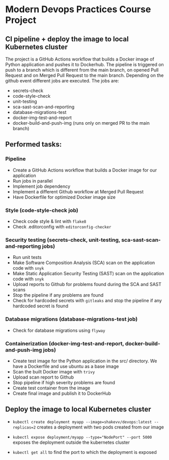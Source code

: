 # Modern Devops Practices Course Project

## CI pipeline + deploy the image to local Kubernetes cluster

The project is a GitHub Actions workflow that builds a Docker image of Python application and pushes it to Dockerhub. The pipeline is triggered on push to a branch which is different from the main branch, on opened Pull Request and on Merged Pull Request to the main branch. Depending on the github event different jobs are executed. The jobs are: 
 - secrets-check 
 - code-style-check 
 - unit-testing 
 - sca-sast-scan-and-reporting 
 - database-migrations-test 
 - docker-img-test-and-report 
 - docker-build-and-push-img (runs only on merged PR to the main branch)

 ## Performed tasks:

 ### Pipeline
- Create a GitHub Actions workflow that builds a Docker image for our application
- Run jobs in parallel
- Implement job dependency
- Implement a different Github workflow at Merged Pull Request
- Have Dockerfile for optimized Docker image size

### Style (code-style-check job)
- Check code style & lint with `flake8`
- Check .editorconfig with `editorconfig-checker`

### Security testing (secrets-check, unit-testing, sca-sast-scan-and-reporting jobs)
- Run unit tests
- Make Software Composition Analysis (SCA) scan on the application code with `snyk`
- Make Static Application Security Testing (SAST) scan on the application code with `snyk`
- Upload reports to Github for problems found during the SCA and SAST scans
- Stop the pipeline if any problems are found
- Check for hardcoded secrets with `gitleaks` and stop the pipeline if any hardcoded secret is found

### Database migrations (database-migrations-test job)
- Check for database migrations using `flyway`

### Containerization (docker-img-test-and-report, docker-build-and-push-img jobs)
- Create test image for the Python application in the src/ directory. We have a Dockerfile and use ubuntu as a base image
- Scan the built Docker image with `trivy`
- Upload scan report to Github
- Stop pipeline if high severity problems are found
- Create test container from the image
- Create final image and publish it to DockerHub


## Deploy the image to local Kubernetes cluster

- `kubectl create deployment myapp --image=shakevv/devops:latest --replicas=2` creates a deployment with two pods created from our image 

- `kubectl expose deployment/myapp --type="NodePort" --port 5000` exposes the deployment outside the kubernetes cluster

- `kubectl get all` to find the port to which the deployment is exposed

